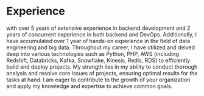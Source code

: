 # Experience
with over 5 years of extensive experience in backend
development and 2 years of concurrent experience in both backend and DevOps. Additionally, I have accumulated over 1
year of hands-on experience in the field of data engineering and big data.
Throughout my career, I have utilized and delved deep into various technologies such as Python, PHP, AWS (including
Redshift, Databricks, Kafka, Snowflake, Kinesis, Redis, RDS) to efficiently build and deploy projects.
My strength lies in my ability to conduct thorough analysis and resolve core issues of projects, ensuring optimal
results for the tasks at hand.
I am eager to contribute to the growth of your organization and apply my knowledge and expertise to achieve common
goals.